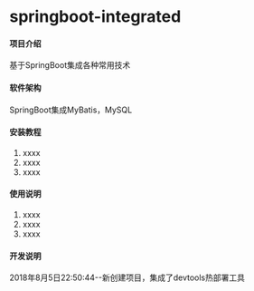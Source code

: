 # springboot-integrated

#### 项目介绍
基于SpringBoot集成各种常用技术

#### 软件架构
SpringBoot集成MyBatis，MySQL


#### 安装教程

1. xxxx
2. xxxx
3. xxxx

#### 使用说明

1. xxxx
2. xxxx
3. xxxx

#### 开发说明
2018年8月5日22:50:44--新创建项目，集成了devtools热部署工具